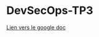 # DevSecOps-TP3

[Lien vers le google doc](https://docs.google.com/document/d/1fwcGE4AI6ICYBjwN8O33KsC6FFvGazxVJHFgjEqv9s0/edit?tab=t.0#heading=h.xu6fazj9fb13)

